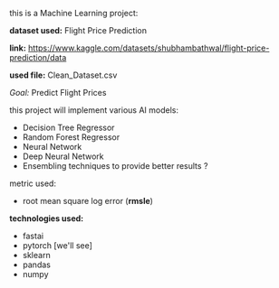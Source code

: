 this is a Machine Learning project: 


**dataset used:** Flight Price Prediction

**link:** https://www.kaggle.com/datasets/shubhambathwal/flight-price-prediction/data

**used file:** Clean_Dataset.csv


*Goal:* Predict Flight Prices

this project will implement various AI models: 
- Decision Tree Regressor
- Random Forest Regressor
- Neural Network
- Deep Neural Network
- Ensembling techniques to provide better results ? 

metric used: 
- root mean square log error (**rmsle**)

**technologies used:**
- fastai 
- pytorch [we'll see]
- sklearn 
- pandas
- numpy



